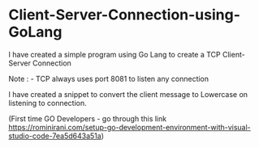 # Client-Server-Connection-using-GoLang

I have created a simple program using Go Lang to create a TCP Client-Server Connection

Note : - TCP always uses port 8081 to listen any connection

I have created a snippet to convert the client message to Lowercase on listening to connection.


(First time GO Developers - go through this link
https://rominirani.com/setup-go-development-environment-with-visual-studio-code-7ea5d643a51a)

